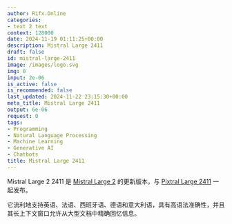 ```yaml
---
author: Rifx.Online
categories:
- text 2 text
context: 128000
date: 2024-11-19 01:11:25+00:00
description: Mistral Large 2411
draft: false
id: mistral-large-2411
image: /images/logo.svg
img: 0
input: 2e-06
is_active: false
is_recommended: false
last_updated: 2024-11-22 23:15:30+00:00
meta_title: Mistral Large 2411
output: 6e-06
request: 0
tags:
- Programming
- Natural Language Processing
- Machine Learning
- Generative AI
- Chatbots
title: Mistral Large 2411
---
```




Mistral Large 2 2411 是 [Mistral Large 2](/mistralai/mistral-large) 的更新版本，与 [Pixtral Large 2411](mistralai/pixtral-large-2411) 一起发布。

它流利地支持英语、法语、西班牙语、德语和意大利语，具有高语法准确性，并且其长上下文窗口允许从大型文档中精确回忆信息。

